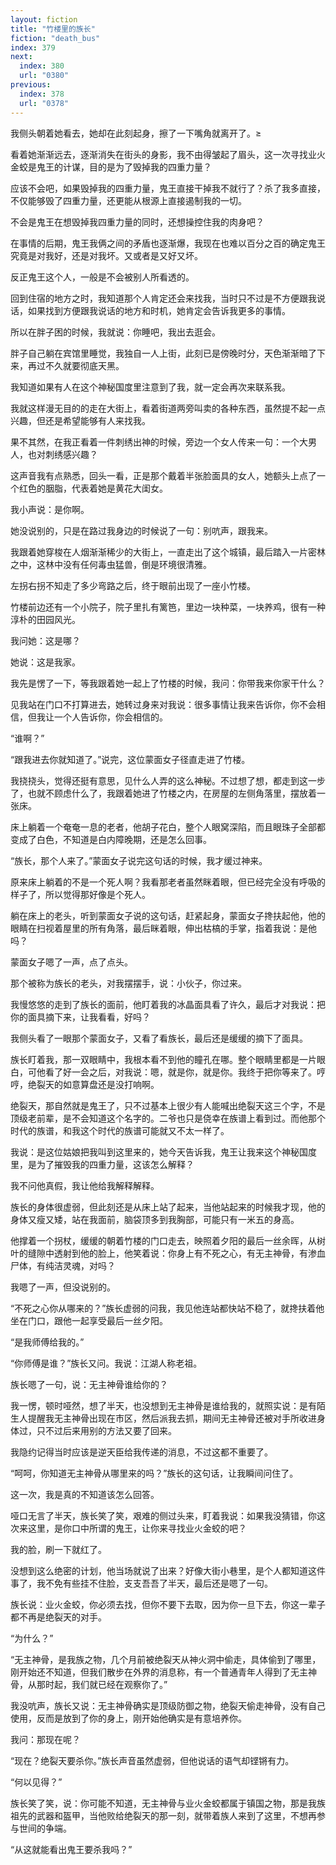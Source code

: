 ```yaml
---
layout: fiction
title: "竹楼里的族长"
fiction: "death_bus"
index: 379
next:
  index: 380
  url: "0380"
previous:
  index: 378
  url: "0378"
---
```

我侧头朝着她看去，她却在此刻起身，擦了一下嘴角就离开了。≥

看着她渐渐远去，逐渐消失在街头的身影，我不由得皱起了眉头，这一次寻找业火金蛟是鬼王的计谋，目的是为了毁掉我的四重力量？

应该不会吧，如果毁掉我的四重力量，鬼王直接干掉我不就行了？杀了我多直接，不仅能够毁了四重力量，还更能从根源上直接遏制我的一切。

不会是鬼王在想毁掉我四重力量的同时，还想操控住我的肉身吧？

在事情的后期，鬼王我俩之间的矛盾也逐渐爆，我现在也难以百分之百的确定鬼王究竟是对我好，还是对我坏。又或者是又好又坏。

反正鬼王这个人，一般是不会被别人所看透的。

回到住宿的地方之时，我知道那个人肯定还会来找我，当时只不过是不方便跟我说话，如果找到方便跟我说话的地方和时机，她肯定会告诉我更多的事情。

所以在胖子困的时候，我就说：你睡吧，我出去逛会。

胖子自己躺在宾馆里睡觉，我独自一人上街，此刻已是傍晚时分，天色渐渐暗了下来，再过不久就要彻底天黑。

我知道如果有人在这个神秘国度里注意到了我，就一定会再次来联系我。

我就这样漫无目的的走在大街上，看着街道两旁叫卖的各种东西，虽然提不起一点兴趣，但还是希望能够有人来找我。

果不其然，在我正看着一件刺绣出神的时候，旁边一个女人传来一句：一个大男人，也对刺绣感兴趣？

这声音我有点熟悉，回头一看，正是那个戴着半张脸面具的女人，她额头上点了一个红色的胭脂，代表着她是黄花大闺女。

我小声说：是你啊。

她没说别的，只是在路过我身边的时候说了一句：别吭声，跟我来。

我跟着她穿梭在人烟渐渐稀少的大街上，一直走出了这个城镇，最后踏入一片密林之中，这林中没有任何毒虫猛兽，倒是环境很清雅。

左拐右拐不知走了多少弯路之后，终于眼前出现了一座小竹楼。

竹楼前边还有一个小院子，院子里扎有篱笆，里边一块种菜，一块养鸡，很有一种淳朴的田园风光。

我问她：这是哪？

她说：这是我家。

我先是愣了一下，等我跟着她一起上了竹楼的时候，我问：你带我来你家干什么？

见我站在门口不打算进去，她转过身来对我说：很多事情让我来告诉你，你不会相信，但我让一个人告诉你，你会相信的。

“谁啊？”

“跟我进去你就知道了。”说完，这位蒙面女子径直走进了竹楼。

我挠挠头，觉得还挺有意思，见什么人弄的这么神秘。不过想了想，都走到这一步了，也就不顾虑什么了，我跟着她进了竹楼之内，在房屋的左侧角落里，摆放着一张床。

床上躺着一个奄奄一息的老者，他胡子花白，整个人眼窝深陷，而且眼珠子全部都变成了白色，不知道是白内障晚期，还是怎么回事。

“族长，那个人来了。”蒙面女子说完这句话的时候，我才缓过神来。

原来床上躺着的不是一个死人啊？我看那老者虽然眯着眼，但已经完全没有呼吸的样子了，所以觉得那好像是个死人。

躺在床上的老头，听到蒙面女子说的这句话，赶紧起身，蒙面女子搀扶起他，他的眼睛在扫视着屋里的所有角落，最后眯着眼，伸出枯槁的手掌，指着我说：是他吗？

蒙面女子嗯了一声，点了点头。

那个被称为族长的老头，对我摆摆手，说：小伙子，你过来。

我慢悠悠的走到了族长的面前，他盯着我的冰晶面具看了许久，最后才对我说：把你的面具摘下来，让我看看，好吗？

我侧头看了一眼那个蒙面女子，又看了看族长，最后还是缓缓的摘下了面具。

族长盯着我，那一双眼睛中，我根本看不到他的瞳孔在哪。整个眼睛里都是一片眼白，可他看了好一会之后，对我说：嗯，就是你，就是你。我终于把你等来了。哼哼，绝裂天的如意算盘还是没打响啊。

绝裂天，那自然就是鬼王了，只不过基本上很少有人能喊出绝裂天这三个字，不是顶级老前辈，是不会知道这个名字的。二爷也只是侥幸在族谱上看到过。而他那个时代的族谱，和我这个时代的族谱可能就又不太一样了。

我说：是这位姑娘把我叫到这里来的，她今天告诉我，鬼王让我来这个神秘国度里，是为了摧毁我的四重力量，这该怎么解释？

我不问他真假，我让他给我解释解释。

族长的身体很虚弱，但此刻还是从床上站了起来，当他站起来的时候我才现，他的身体又瘦又矮，站在我面前，脑袋顶多到我胸部，可能只有一米五的身高。

他撑着一个拐杖，缓缓的朝着竹楼的门口走去，映照着夕阳的最后一丝余晖，从树叶的缝隙中透射到他的脸上，他笑着说：你身上有不死之心，有无主神骨，有渗血尸体，有纯洁灵魂，对吗？

我嗯了一声，但没说别的。

“不死之心你从哪来的？”族长虚弱的问我，我见他连站都快站不稳了，就搀扶着他坐在门口，跟他一起享受最后一丝夕阳。

“是我师傅给我的。”

“你师傅是谁？”族长又问。我说：江湖人称老祖。

族长嗯了一句，说：无主神骨谁给你的？

我一愣，顿时哑然，想了半天，也没想到无主神骨是谁给我的，就照实说：是有陌生人提醒我无主神骨出现在市区，然后派我去抓，期间无主神骨还被对手所收进身体过，只不过后来用别的方法又要了回来。

我隐约记得当时应该是逆天臣给我传递的消息，不过这都不重要了。

“呵呵，你知道无主神骨从哪里来的吗？”族长的这句话，让我瞬间问住了。

这一次，我是真的不知道该怎么回答。

哑口无言了半天，族长笑了笑，艰难的侧过头来，盯着我说：如果我没猜错，你这次来这里，是你口中所谓的鬼王，让你来寻找业火金蛟的吧？

我的脸，刷一下就红了。

没想到这么绝密的计划，他当场就说了出来？好像大街小巷里，是个人都知道这件事了，我不免有些挂不住脸，支支吾吾了半天，最后还是嗯了一句。

族长说：业火金蛟，你必须去找，但你不要下去取，因为你一旦下去，你这一辈子都不再是绝裂天的对手。

“为什么？”

“无主神骨，是我族之物，几个月前被绝裂天从神火洞中偷走，具体偷到了哪里，刚开始还不知道，但我们散步在外界的消息称，有一个普通青年人得到了无主神骨，从那时起，我们就已经在观察你了。”

我没吭声，族长又说：无主神骨确实是顶级防御之物，绝裂天偷走神骨，没有自己使用，反而是放到了你的身上，刚开始他确实是有意培养你。

我问：那现在呢？

“现在？绝裂天要杀你。”族长声音虽然虚弱，但他说话的语气却铿锵有力。

“何以见得？”

族长笑了笑，说：你可能不知道，无主神骨与业火金蛟都属于镇国之物，那是我族祖先的武器和盔甲，当他败给绝裂天的那一刻，就带着族人来到了这里，不想再参与世间的争端。

“从这就能看出鬼王要杀我吗？”
